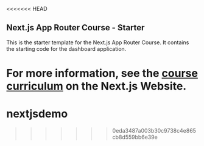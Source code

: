 <<<<<<< HEAD
## Next.js App Router Course - Starter

This is the starter template for the Next.js App Router Course. It contains the starting code for the dashboard application.

For more information, see the [course curriculum](https://nextjs.org/learn) on the Next.js Website.
=======
# nextjsdemo
>>>>>>> 0eda3487a003b30c9738c4e865cb8d559bb6e39e
